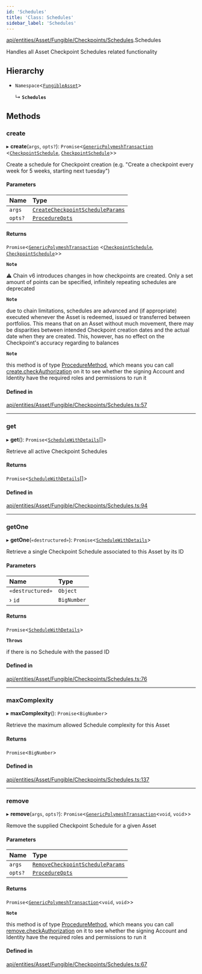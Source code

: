 ```yaml
---
id: 'Schedules'
title: 'Class: Schedules'
sidebar_label: 'Schedules'
---
```


[api/entities/Asset/Fungible/Checkpoints/Schedules](../../../../../../../modules/API/Entities/Asset/Fungible/Checkpoints/Schedules/Schedules.md).Schedules

Handles all Asset Checkpoint Schedules related functionality

## Hierarchy

- `Namespace`\<[`FungibleAsset`](../../FungibleAsset.md)\>

  ↳ **`Schedules`**

## Methods

### create

▸ **create**(`args`, `opts?`): `Promise`\<[`GenericPolymeshTransaction`](../../../../../../../modules/Types/Types.md#genericpolymeshtransaction) \<[`CheckpointSchedule`](../../../../CheckpointSchedule/CheckpointSchedule.md), [`CheckpointSchedule`](../../../../CheckpointSchedule/CheckpointSchedule.md)\>\>

Create a schedule for Checkpoint creation (e.g. "Create a checkpoint every week for 5 weeks, starting next tuesday")

#### Parameters

| Name    | Type                                                                                                                                                      |
| :------ | :-------------------------------------------------------------------------------------------------------------------------------------------------------- |
| `args`  | [`CreateCheckpointScheduleParams`](../../../../../../../interfaces/API/Procedures/Types/CreateCheckpointScheduleParams/CreateCheckpointScheduleParams.md) |
| `opts?` | [`ProcedureOpts`](../../../../../../../interfaces/Types/ProcedureOpts/ProcedureOpts.md)                                                                   |

#### Returns

`Promise`\<[`GenericPolymeshTransaction`](../../../../../../../modules/Types/Types.md#genericpolymeshtransaction) \<[`CheckpointSchedule`](../../../../CheckpointSchedule/CheckpointSchedule.md), [`CheckpointSchedule`](../../../../CheckpointSchedule/CheckpointSchedule.md)\>\>

**`Note`**

⚠️ Chain v6 introduces changes in how checkpoints are created. Only a set amount of points can be specified, infinitely repeating schedules are deprecated

**`Note`**

due to chain limitations, schedules are advanced and (if appropriate) executed whenever the Asset is
redeemed, issued or transferred between portfolios. This means that on an Asset without much movement, there may be disparities between intended Checkpoint creation dates
and the actual date when they are created. This, however, has no effect on the Checkpoint's accuracy regarding to balances

**`Note`**

this method is of type [ProcedureMethod](../../../../../../../interfaces/Types/ProcedureMethod/ProcedureMethod.md), which means you can call [create.checkAuthorization](../../../../../../../interfaces/Types/ProcedureMethod/ProcedureMethod.md#checkauthorization)
on it to see whether the signing Account and Identity have the required roles and permissions to run it

#### Defined in

[api/entities/Asset/Fungible/Checkpoints/Schedules.ts:57](https://github.com/PolymeshAssociation/polymesh-sdk/blob/2c78f6c34/src/api/entities/Asset/Fungible/Checkpoints/Schedules.ts#L57)

---

### get

▸ **get**(): `Promise`\<[`ScheduleWithDetails`](../../../../../../../interfaces/Types/ScheduleWithDetails/ScheduleWithDetails.md)[]\>

Retrieve all active Checkpoint Schedules

#### Returns

`Promise`\<[`ScheduleWithDetails`](../../../../../../../interfaces/Types/ScheduleWithDetails/ScheduleWithDetails.md)[]\>

#### Defined in

[api/entities/Asset/Fungible/Checkpoints/Schedules.ts:94](https://github.com/PolymeshAssociation/polymesh-sdk/blob/2c78f6c34/src/api/entities/Asset/Fungible/Checkpoints/Schedules.ts#L94)

---

### getOne

▸ **getOne**(`«destructured»`): `Promise`\<[`ScheduleWithDetails`](../../../../../../../interfaces/Types/ScheduleWithDetails/ScheduleWithDetails.md)\>

Retrieve a single Checkpoint Schedule associated to this Asset by its ID

#### Parameters

| Name             | Type        |
| :--------------- | :---------- |
| `«destructured»` | `Object`    |
| › `id`           | `BigNumber` |

#### Returns

`Promise`\<[`ScheduleWithDetails`](../../../../../../../interfaces/Types/ScheduleWithDetails/ScheduleWithDetails.md)\>

**`Throws`**

if there is no Schedule with the passed ID

#### Defined in

[api/entities/Asset/Fungible/Checkpoints/Schedules.ts:76](https://github.com/PolymeshAssociation/polymesh-sdk/blob/2c78f6c34/src/api/entities/Asset/Fungible/Checkpoints/Schedules.ts#L76)

---

### maxComplexity

▸ **maxComplexity**(): `Promise`\<`BigNumber`\>

Retrieve the maximum allowed Schedule complexity for this Asset

#### Returns

`Promise`\<`BigNumber`\>

#### Defined in

[api/entities/Asset/Fungible/Checkpoints/Schedules.ts:137](https://github.com/PolymeshAssociation/polymesh-sdk/blob/2c78f6c34/src/api/entities/Asset/Fungible/Checkpoints/Schedules.ts#L137)

---

### remove

▸ **remove**(`args`, `opts?`): `Promise`\<[`GenericPolymeshTransaction`](../../../../../../../modules/Types/Types.md#genericpolymeshtransaction)\<`void`, `void`\>\>

Remove the supplied Checkpoint Schedule for a given Asset

#### Parameters

| Name    | Type                                                                                                                                                      |
| :------ | :-------------------------------------------------------------------------------------------------------------------------------------------------------- |
| `args`  | [`RemoveCheckpointScheduleParams`](../../../../../../../interfaces/API/Procedures/Types/RemoveCheckpointScheduleParams/RemoveCheckpointScheduleParams.md) |
| `opts?` | [`ProcedureOpts`](../../../../../../../interfaces/Types/ProcedureOpts/ProcedureOpts.md)                                                                   |

#### Returns

`Promise`\<[`GenericPolymeshTransaction`](../../../../../../../modules/Types/Types.md#genericpolymeshtransaction)\<`void`, `void`\>\>

**`Note`**

this method is of type [ProcedureMethod](../../../../../../../interfaces/Types/ProcedureMethod/ProcedureMethod.md), which means you can call [remove.checkAuthorization](../../../../../../../interfaces/Types/ProcedureMethod/ProcedureMethod.md#checkauthorization)
on it to see whether the signing Account and Identity have the required roles and permissions to run it

#### Defined in

[api/entities/Asset/Fungible/Checkpoints/Schedules.ts:67](https://github.com/PolymeshAssociation/polymesh-sdk/blob/2c78f6c34/src/api/entities/Asset/Fungible/Checkpoints/Schedules.ts#L67)
